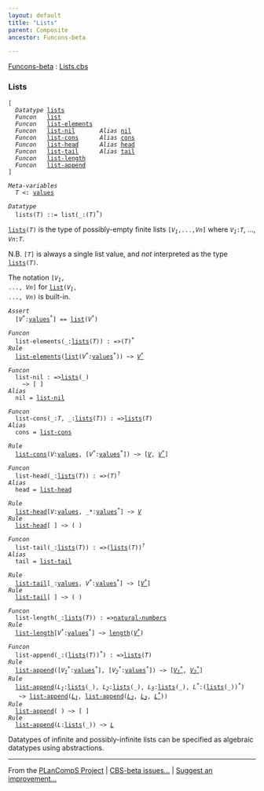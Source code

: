 ```yaml
---
layout: default
title: "Lists"
parent: Composite
ancestor: Funcons-beta

---
```


[Funcons-beta] : [Lists.cbs]

### Lists

<div class="highlighter-rouge"><pre class="highlight"><code>[
  <i class="keyword">Datatype</i> <span class="name"><a href="#Name_lists">lists</a></span>
  <i class="keyword">Funcon</i>   <span class="name"><a href="#Name_list">list</a></span>
  <i class="keyword">Funcon</i>   <span class="name"><a href="#Name_list-elements">list-elements</a></span>
  <i class="keyword">Funcon</i>   <span class="name"><a href="#Name_list-nil">list-nil</a></span>       <i class="keyword">Alias</i> <span class="name"><a href="#Name_nil">nil</a></span>
  <i class="keyword">Funcon</i>   <span class="name"><a href="#Name_list-cons">list-cons</a></span>      <i class="keyword">Alias</i> <span class="name"><a href="#Name_cons">cons</a></span>
  <i class="keyword">Funcon</i>   <span class="name"><a href="#Name_list-head">list-head</a></span>      <i class="keyword">Alias</i> <span class="name"><a href="#Name_head">head</a></span>
  <i class="keyword">Funcon</i>   <span class="name"><a href="#Name_list-tail">list-tail</a></span>      <i class="keyword">Alias</i> <span class="name"><a href="#Name_tail">tail</a></span>
  <i class="keyword">Funcon</i>   <span class="name"><a href="#Name_list-length">list-length</a></span>
  <i class="keyword">Funcon</i>   <span class="name"><a href="#Name_list-append">list-append</a></span>
]</code></pre></div>



<div class="highlighter-rouge"><pre class="highlight"><code><i class="keyword">Meta-variables</i>
  <span id="PartVariable_T"><i class="var">T</i></span> <: <span class="name"><a href="../../Value-Types/index.html#Name_values">values</a></span></code></pre></div>



<div class="highlighter-rouge"><pre class="highlight"><code><i class="keyword">Datatype</i>
  <span class="name"><span id="Name_lists">lists</span></span>(<span id="Variable81_T"><i class="var">T</i></span>) ::= <span id="Name_list">list</span>(_:(<span id="Variable97_T"><i class="var">T</i></span>)<sup class="sup">*</sup>)</code></pre></div>


  <code><span class="name"><a href="#Name_lists">lists</a></span>(<i class="var">T</i>)</code> is the type of possibly-empty finite lists <code>[<i class="var">V<sub class="sub">1</sub></i>,...,<i class="var">Vn</i>]</code> 
  where <code><i class="var">V<sub class="sub">1</sub></i>:<i class="var">T</i></code>, ..., <code><i class="var">Vn</i>:<i class="var">T</i></code>.
  
  N.B. <code>[<i class="var">T</i>]</code> is always a single list value, and *not* interpreted as the
  type <code><span class="name"><a href="#Name_lists">lists</a></span>(<i class="var">T</i>)</code>.
  
  The notation <code>[<i class="var">V<sub class="sub">1</sub></i>, ..., <i class="var">Vn</i>]</code> for <code><span class="name"><a href="#Name_list">list</a></span>(<i class="var">V<sub class="sub">1</sub></i>, ..., <i class="var">Vn</i>)</code> is built-in.

<div class="highlighter-rouge"><pre class="highlight"><code><i class="keyword">Assert</i>
  [<i class="var">V<sup class="sup">*</sup></i>:<span class="name"><a href="../../Value-Types/index.html#Name_values">values</a></span><sup class="sup">*</sup>] == <span class="name"><a href="#Name_list">list</a></span>(<i class="var">V<sup class="sup">*</sup></i>)</code></pre></div>

<div class="highlighter-rouge"><pre class="highlight"><code><i class="keyword">Funcon</i>
  <span class="name"><span id="Name_list-elements">list-elements</span></span>(_:<span class="name"><a href="#Name_lists">lists</a></span>(<span id="Variable364_T"><i class="var">T</i></span>)) : =>(<span id="Variable384_T"><i class="var">T</i></span>)<sup class="sup">*</sup>
<i class="keyword">Rule</i>
  <span class="name"><a href="#Name_list-elements">list-elements</a></span>(<span class="name"><a href="#Name_list">list</a></span>(<span id="Variable402_V*"><i class="var">V<sup class="sup">*</sup></i></span>:<span class="name"><a href="../../Value-Types/index.html#Name_values">values</a></span><sup class="sup">*</sup>)) ~> <a href="#Variable402_V*"><i class="var">V<sup class="sup">*</sup></i></a></code></pre></div>

<div class="highlighter-rouge"><pre class="highlight"><code><i class="keyword">Funcon</i>
  <span class="name"><span id="Name_list-nil">list-nil</span></span> : =><span class="name"><a href="#Name_lists">lists</a></span>(_)
    ~> [ ]
<i class="keyword">Alias</i>
  <span class="name"><span id="Name_nil">nil</span></span> = <span class="name"><a href="#Name_list-nil">list-nil</a></span></code></pre></div>

<div class="highlighter-rouge"><pre class="highlight"><code><i class="keyword">Funcon</i> 
  <span class="name"><span id="Name_list-cons">list-cons</span></span>(_:<span id="Variable462_T"><i class="var">T</i></span>, _:<span class="name"><a href="#Name_lists">lists</a></span>(<span id="Variable474_T"><i class="var">T</i></span>)) : =><span class="name"><a href="#Name_lists">lists</a></span>(<span id="Variable496_T"><i class="var">T</i></span>)
<i class="keyword">Alias</i>
  <span class="name"><span id="Name_cons">cons</span></span> = <span class="name"><a href="#Name_list-cons">list-cons</a></span></code></pre></div>

<div class="highlighter-rouge"><pre class="highlight"><code><i class="keyword">Rule</i>
  <span class="name"><a href="#Name_list-cons">list-cons</a></span>(<span id="Variable514_V"><i class="var">V</i></span>:<span class="name"><a href="../../Value-Types/index.html#Name_values">values</a></span>, [<span id="Variable523_V*"><i class="var">V<sup class="sup">*</sup></i></span>:<span class="name"><a href="../../Value-Types/index.html#Name_values">values</a></span><sup class="sup">*</sup>]) ~> [<a href="#Variable514_V"><i class="var">V</i></a>, <a href="#Variable523_V*"><i class="var">V<sup class="sup">*</sup></i></a>]</code></pre></div>

<div class="highlighter-rouge"><pre class="highlight"><code><i class="keyword">Funcon</i>
  <span class="name"><span id="Name_list-head">list-head</span></span>(_:<span class="name"><a href="#Name_lists">lists</a></span>(<span id="Variable570_T"><i class="var">T</i></span>)) : =>(<span id="Variable590_T"><i class="var">T</i></span>)<sup class="sup">?</sup>
<i class="keyword">Alias</i>
  <span class="name"><span id="Name_head">head</span></span> = <span class="name"><a href="#Name_list-head">list-head</a></span></code></pre></div>

<div class="highlighter-rouge"><pre class="highlight"><code><i class="keyword">Rule</i>
  <span class="name"><a href="#Name_list-head">list-head</a></span>[<span id="Variable609_V"><i class="var">V</i></span>:<span class="name"><a href="../../Value-Types/index.html#Name_values">values</a></span>, _*:<span class="name"><a href="../../Value-Types/index.html#Name_values">values</a></span><sup class="sup">*</sup>] ~> <a href="#Variable609_V"><i class="var">V</i></a> 
<i class="keyword">Rule</i>
  <span class="name"><a href="#Name_list-head">list-head</a></span>[ ] ~> ( )</code></pre></div>

<div class="highlighter-rouge"><pre class="highlight"><code><i class="keyword">Funcon</i>
  <span class="name"><span id="Name_list-tail">list-tail</span></span>(_:<span class="name"><a href="#Name_lists">lists</a></span>(<span id="Variable660_T"><i class="var">T</i></span>)) : =>(<span class="name"><a href="#Name_lists">lists</a></span>(<span id="Variable681_T"><i class="var">T</i></span>))<sup class="sup">?</sup>
<i class="keyword">Alias</i>
  <span class="name"><span id="Name_tail">tail</span></span> = <span class="name"><a href="#Name_list-tail">list-tail</a></span></code></pre></div>

<div class="highlighter-rouge"><pre class="highlight"><code><i class="keyword">Rule</i>
  <span class="name"><a href="#Name_list-tail">list-tail</a></span>[_:<span class="name"><a href="../../Value-Types/index.html#Name_values">values</a></span>, <span id="Variable714_V*"><i class="var">V<sup class="sup">*</sup></i></span>:<span class="name"><a href="../../Value-Types/index.html#Name_values">values</a></span><sup class="sup">*</sup>] ~> [<a href="#Variable714_V*"><i class="var">V<sup class="sup">*</sup></i></a>] 
<i class="keyword">Rule</i>
  <span class="name"><a href="#Name_list-tail">list-tail</a></span>[ ] ~> ( )</code></pre></div>

<div class="highlighter-rouge"><pre class="highlight"><code><i class="keyword">Funcon</i>
  <span class="name"><span id="Name_list-length">list-length</span></span>(_:<span class="name"><a href="#Name_lists">lists</a></span>(<span id="Variable763_T"><i class="var">T</i></span>)) : =><span class="name"><a href="../../Primitive/Integers/index.html#Name_natural-numbers">natural-numbers</a></span>
<i class="keyword">Rule</i>
  <span class="name"><a href="#Name_list-length">list-length</a></span>[<span id="Variable790_V*"><i class="var">V<sup class="sup">*</sup></i></span>:<span class="name"><a href="../../Value-Types/index.html#Name_values">values</a></span><sup class="sup">*</sup>] ~> <span class="name"><a href="../Sequences/index.html#Name_length">length</a></span>(<a href="#Variable790_V*"><i class="var">V<sup class="sup">*</sup></i></a>)</code></pre></div>

<div class="highlighter-rouge"><pre class="highlight"><code><i class="keyword">Funcon</i>
  <span class="name"><span id="Name_list-append">list-append</span></span>(_:(<span class="name"><a href="#Name_lists">lists</a></span>(<span id="Variable827_T"><i class="var">T</i></span>))<sup class="sup">*</sup>) : =><span class="name"><a href="#Name_lists">lists</a></span>(<span id="Variable855_T"><i class="var">T</i></span>)
<i class="keyword">Rule</i>
  <span class="name"><a href="#Name_list-append">list-append</a></span>([<span id="Variable872_V1*"><i class="var">V<sub class="sub">1</sub><sup class="sup">*</sup></i></span>:<span class="name"><a href="../../Value-Types/index.html#Name_values">values</a></span><sup class="sup">*</sup>], [<span id="Variable889_V2*"><i class="var">V<sub class="sub">2</sub><sup class="sup">*</sup></i></span>:<span class="name"><a href="../../Value-Types/index.html#Name_values">values</a></span><sup class="sup">*</sup>]) ~> [<a href="#Variable872_V1*"><i class="var">V<sub class="sub">1</sub><sup class="sup">*</sup></i></a>, <a href="#Variable889_V2*"><i class="var">V<sub class="sub">2</sub><sup class="sup">*</sup></i></a>]
<i class="keyword">Rule</i>
  <span class="name"><a href="#Name_list-append">list-append</a></span>(<span id="Variable936_L1"><i class="var">L<sub class="sub">1</sub></i></span>:<span class="name"><a href="#Name_lists">lists</a></span>(_), <span id="Variable954_L2"><i class="var">L<sub class="sub">2</sub></i></span>:<span class="name"><a href="#Name_lists">lists</a></span>(_), <span id="Variable972_L3"><i class="var">L<sub class="sub">3</sub></i></span>:<span class="name"><a href="#Name_lists">lists</a></span>(_), <span id="Variable990_L*"><i class="var">L<sup class="sup">*</sup></i></span>:(<span class="name"><a href="#Name_lists">lists</a></span>(_))<sup class="sup">*</sup>)
   ~> <span class="name"><a href="#Name_list-append">list-append</a></span>(<a href="#Variable936_L1"><i class="var">L<sub class="sub">1</sub></i></a>, <span class="name"><a href="#Name_list-append">list-append</a></span>(<a href="#Variable954_L2"><i class="var">L<sub class="sub">2</sub></i></a>, <a href="#Variable972_L3"><i class="var">L<sub class="sub">3</sub></i></a>, <a href="#Variable990_L*"><i class="var">L<sup class="sup">*</sup></i></a>))
<i class="keyword">Rule</i>
  <span class="name"><a href="#Name_list-append">list-append</a></span>( ) ~> [ ]
<i class="keyword">Rule</i>
  <span class="name"><a href="#Name_list-append">list-append</a></span>(<span id="Variable1081_L"><i class="var">L</i></span>:<span class="name"><a href="#Name_lists">lists</a></span>(_)) ~> <a href="#Variable1081_L"><i class="var">L</i></a></code></pre></div>




  Datatypes of infinite and possibly-infinite lists can be specified as
  algebraic datatypes using abstractions.



[Funcons-beta]: /CBS-beta/docs/Funcons-beta
  "FUNCONS-BETA"
[Unstable-Funcons-beta]: /CBS-beta/docs/Unstable-Funcons-beta
  "UNSTABLE-FUNCONS-BETA"
[Languages-beta]: /CBS-beta/docs/Languages-beta
  "LANGUAGES-BETA"
[Unstable-Languages-beta]: /CBS-beta/docs/Unstable-Languages-beta
  "UNSTABLE-LANGUAGES-BETA"
[CBS-beta]: /CBS-beta 
  "CBS-BETA"


____

From the [PLanCompS Project] | [CBS-beta issues...] | [Suggest an improvement...]

[Lists.cbs]: /CBS-beta/Funcons-beta/Values/Composite/Lists/Lists.cbs
  "CBS SOURCE FILE"
[PLanCompS Project]: https://plancomps.github.io
  "PROGRAMMING LANGUAGE COMPONENTS AND SPECIFICATIONS PROJECT HOME PAGE"
[CBS-beta issues...]: https://github.com/plancomps/CBS-beta/issues
  "CBS-BETA ISSUE REPORTS ON GITHUB"
[Suggest an improvement...]: mailto:plancomps@gmail.com?Subject=CBS-beta%20-%20comment&Body=Re%3A%20CBS-beta%20specification%20at%20Values/Composite/Lists/Lists.cbs%0A%0AComment/Query/Issue/Suggestion%3A%0A%0A%0ASignature%3A%0A 
  "GENERATE AN EMAIL TEMPLATE"
